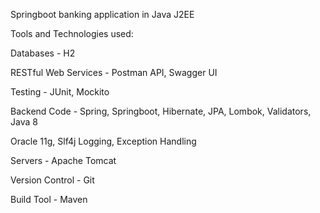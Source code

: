 Springboot banking application in Java J2EE

Tools and Technologies used:

Databases - H2

RESTful Web Services - Postman API, Swagger UI

Testing - JUnit, Mockito

Backend Code - Spring, Springboot, Hibernate, JPA, Lombok, Validators, Java 8

Oracle 11g, Slf4j Logging, Exception Handling

Servers - Apache Tomcat

Version Control - Git

Build Tool - Maven
